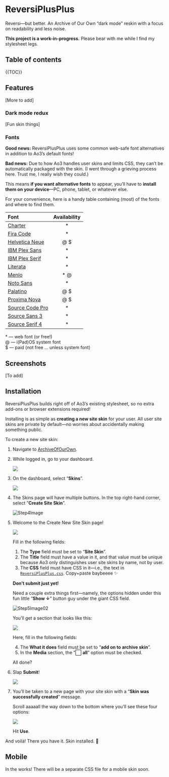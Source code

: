 # ReversiPlusPlus
Reversi—but better. An Archive of Our Own “dark mode” reskin with a focus on readability and less noise.

**This project is a work-in-progress.** Please bear with me while I find my stylesheet legs.


## Table of contents
{{TOC}}


## Features
[More to add]


### Dark mode redux
[Fun skin things]


### Fonts
**Good news:** ReversiPlusPlus uses some common web-safe font alternatives in addition to Ao3’s default fonts!

**Bad news:** Due to how Ao3 handles user skins and limits CSS, they can’t be automatically packaged with the skin. (I went through a grieving process here. Trust me, I really wish they could.)

This means **if you want alternative fonts** to appear, you’ll have to **install them on your device**—PC, phone, tablet, or whatever else.

For your convenience, here is a handy table containing (most) of the fonts and where to find them.

| Font                                                                                 | Availability |
| :----------------------------------------------------------------------------------- | :----------: |
| [Charter](https://fontesk.com/charter-typeface/)                                     |      \*      |
| [Fira Code](https://fonts.google.com/specimen/Fira+Code)                             |      \*      |
| [Helvetica Neue](https://www.myfonts.com/collections/neue-helvetica-font-linotype)   |     @ $      |
| [IBM Plex Sans](https://fonts.google.com/specimen/IBM+Plex+Sans)                     |      \*      |
| [IBM Plex Serif](https://fonts.google.com/specimen/IBM+Plex+Serif)                   |      \*      |
| [Literata](https://fonts.google.com/specimen/Literata)                               |      \*      |
| [Menlo](https://github.com/hbin/top-programming-fonts/blob/master/Menlo-Regular.ttf) |     \* @     |
| [Noto Sans](https://fonts.google.com/specimen/Noto+Sans)                             |      \*      |
| [Palatino](https://www.myfonts.com/collections/palatino-font-linotype)               |     @ $      |
| [Proxima Nova](https://fonts.adobe.com/fonts/proxima-nova)                           |     @ $      |
| [Source Code Pro](https://fonts.google.com/specimen/Source+Code+Pro)                 |      \*      |
| [Source Sans 3](https://fonts.google.com/specimen/Source+Sans+3)                     |      \*      |
| [Source Serif 4](https://fonts.google.com/specimen/Source+Serif+4)                   |      \*      |

\* — web font (or free!)  
@ — i(Pad)OS system font  
$ — paid (not free ... unless system font)


## Screenshots
[To add]


## Installation
ReversiPlusPlus builds right off of Ao3’s existing stylesheet, so no extra add-ons or browser extensions required!

Installing is as simple as **creating a new site skin** for your user. All user site skins are private by default—no worries about accidentally making something public.

To create a new site skin:

1. Navigate to [ArchiveOfOurOwn](https://archiveofourown.org/).

2. While logged in, go to your dashboard.

	![](img/install-steps-01.png)

3. On the dashboard, select “**Skins**”.

	![](img/install-steps-02.png)

4. The Skins page will have multiple buttons. In the top right-hand corner, select ”**Create Site Skin**”.

	![Step4Image](img/install-steps-03.png)

5. Welcome to the Create New Site Skin page!
	
	![](img/install-steps-04.png)

	Fill in the following fields:

	1. The **Type** field must be set to “**Site Skin**”.
	2. The **Title** field must have a value in it, and that value must be unique because Ao3 only distinguishes user site skins by name, not by user.
	3. The **CSS** field must have CSS in it—i.e., the text in [```ReversiPlusPlus.css```](https://github.com/galaxygrotesque/ReversiPlusPlus/blob/main/css/ReversiPlusPlus.css). Copy+paste baybeeee ✨

	**Don’t submit just yet!**
	
	Need a couple extra things first—namely, the options hidden under this fun little “**Show ↓**” button guy under the giant CSS field.
	
	![Step5Image02](img/install-steps-05.png)
	
	You’ll get a section that looks like this:
	
	![](img/install-steps-06.png)
	
	Here, fill in the following fields:
	
	4. The **What it does** field must be set to “**add on to archive skin**”.
	5. In the **Media** section, the “⬜ **all**” option must be checked.

	All done?

6. Slap **Submit**!

	![](img/install-steps-07.png)

7. You’ll be taken to a new page with your site skin with a “**Skin was successfully created**” message.

	Scroll aaaaall the way down to the bottom where you’ll see these four options:

	![](img/install-steps-08.png)
	
	Hit **Use**.

And voilà! There you have it. Skin installed. 🌠


## Mobile
In the works! There will be a separate CSS file for a mobile skin soon.